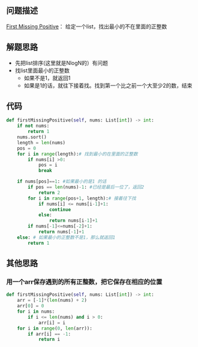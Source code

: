 ## 问题描述
[First Missing Positive](https://leetcode.com/problems/first-missing-positive/ )：
给定一个list，找出最小的不在里面的正整数

## 解题思路
* 先把list排序(这里就是NlogN的）有问题
* 找list里面最小的正整数
  - 如果不是1，就返回1
  - 如果是1的话，就往下接着找。找到第一个比之前一个大至少2的数，结束

## 代码
```python
def firstMissingPositive(self, nums: List[int]) -> int:
    if not nums:
        return 1
    nums.sort()
    length = len(nums)
    pos = 0
    for i in range(length):# 找到最小的在里面的正整数
        if nums[i] >0:
            pos = i
            break

    if nums[pos]==1: #如果最小的是1 的话
        if pos == len(nums)-1: #已经是最后一位了，返回2
            return 2
        for i in range(pos+1, length):# 接着往下找
            if nums[i] <= nums[i-1]+1:
                continue
            else:
                return nums[i-1]+1
        if nums[-1]<=nums[-2]+1:
            return nums[-1]+1
    else: # 如果最小的正整数不是1，那么就返回1
        return 1
```
## 其他思路
### 用一个arr保存遇到的所有正整数，把它保存在相应的位置
```python
def firstMissingPositive(self, nums: List[int]) -> int:
    arr = [-1]*(len(nums) + 2)
    arr[0] = 0
    for i in nums:
        if i <= len(nums) and i > 0:
            arr[i] = i
    for i in range(0, len(arr)):
        if arr[i] == -1:
            return i
```
